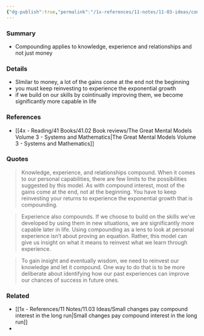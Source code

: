 ```yaml
---
{"dg-publish":true,"permalink":"/1x-references/11-notes/11-03-ideas/compounding-applies-to-knowledge-experience-and-relationships-and-not-just-money/","title":"Compounding applies to knowledge, experience and relationships and not just money","created":"2025-05-17T09:40:05.349+03:00","updated":"2025-05-17T10:30:53.391+03:00"}
---
```



### Summary
- Compounding applies to knowledge, experience and relationships and not just money

### Details
- SImilar to money, a lot of the gains come at the end not the beginning
- you must keep reinvesting to experience the exponential growth
- if we build on our skills by cointinually improving them, we become significantly more capable in life

### References
- [[4x - Reading/41 Books/41.02 Book reviews/The Great Mental Models Volume 3 - Systems and Mathematics\|The Great Mental Models Volume 3 - Systems and Mathematics]]

### Quotes
> Knowledge, experience, and relationships compound. When it comes to our personal capabilities, there are few limits to the possibilities suggested by this model. As with compound interest, most of the gains come at the end, not at the beginning. You have to keep reinvesting your returns to experience the exponential growth that is compounding.

> Experience also compounds. If we choose to build on the skills we’ve developed by using them in new situations, we are significantly more capable later in life. Using compounding as a lens to look at personal experience isn’t about proving an equation. Rather, this model can give us insight on what it means to reinvest what we learn through experience.

> To gain insight and eventually wisdom, we need to reinvest our knowledge and let it compound. One way to do that is to be more deliberate about identifying how our past experiences can improve our chances of success in future ones.


### Related
- [[1x - References/11 Notes/11.03 Ideas/Small changes pay compound interest in the long run\|Small changes pay compound interest in the long run]]
- 